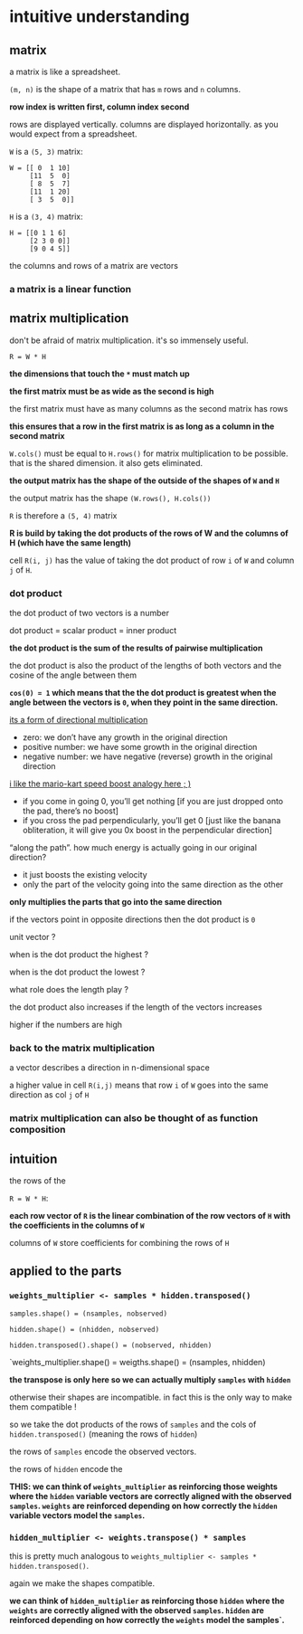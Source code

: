 # intuitive understanding

## matrix

a matrix is like a spreadsheet.

`(m, n)` is the shape of a matrix that has `m` rows and `n` columns.

**row index is written first, column index second**

rows are displayed vertically.
columns are displayed horizontally.
as you would expect from a spreadsheet.

`W` is a `(5, 3)` matrix:
```
W = [[ 0  1 10]
     [11  5  0]
     [ 8  5  7]
     [11  1 20]
     [ 3  5  0]]
```

`H` is a `(3, 4)` matrix:
```
H = [[0 1 1 6]
     [2 3 0 0]]
     [9 0 4 5]]
```

the columns and rows of a matrix are vectors

### a matrix is a linear function

## matrix multiplication

don't be afraid of matrix multiplication. it's so immensely useful.

```
R = W * H
```

**the dimensions that touch the `*` must match up**

**the first matrix must be as wide as the second is high**

the first matrix must have as many columns as the second matrix has rows

**this ensures that a row in the first matrix is as long as a column in the second matrix**

`W.cols()` must be equal to `H.rows()` for matrix multiplication to be possible.
that is the shared dimension. it also gets eliminated.

**the output matrix has the shape of the outside of the shapes of `W` and `H`**

the output matrix has the shape `(W.rows(), H.cols())`

`R` is therefore a `(5, 4)` matrix

**R is build by taking the dot products of the rows of W and the columns of H (which have the same length)**

cell `R(i, j)` has the value of taking the dot product of row `i` of `W` and column `j` of `H`.

### dot product

the dot product of two vectors is a number

dot product = scalar product = inner product

**the dot product is the sum of the results of pairwise multiplication**

the dot product is also the product of the lengths of both vectors and the cosine of the angle between them

**`cos(0) = 1` which means that the the dot product is greatest when the angle between the vectors is `0`,
when they point in the same direction.**

[its a form of directional multiplication](http://betterexplained.com/articles/vector-calculus-understanding-the-dot-product/)

- zero: we don’t have any growth in the original direction
- positive number: we have some growth in the original direction
- negative number: we have negative (reverse) growth in the original direction

[i like the mario-kart speed boost analogy here ; )](http://betterexplained.com/articles/vector-calculus-understanding-the-dot-product/)

- if you come in going 0, you’ll get nothing [if you are just dropped onto the pad, there’s no boost]
- if you cross the pad perpendicularly, you’ll get 0 [just like the banana obliteration, it will give you 0x boost in the perpendicular direction]

“along the path”. how much energy is actually going in our original direction?

- it just boosts the existing velocity
- only the part of the velocity going into the same direction as the other

**only multiplies the parts that go into the same direction**

if the vectors point in opposite directions then the dot product is `0`

unit vector ?

when is the dot product the highest ?

when is the dot product the lowest ?

what role does the length play ?

the dot product also increases if the length of the vectors increases

higher if the numbers are high

### back to the matrix multiplication

a vector describes a direction in n-dimensional space

a higher value in cell `R(i,j)` means that row `i` of `W` goes into the same direction as col `j` of `H`

### matrix multiplication can also be thought of as function composition

## intuition

the rows of the 



`R = W * H`:

**each row vector of `R` is the linear combination of the row vectors of `H` with the coefficients in the columns of `W`**

columns of `W` store coefficients for combining the rows of `H`


## applied to the parts

### `weights_multiplier <- samples * hidden.transposed()`

`samples.shape() = (nsamples, nobserved)`

`hidden.shape() = (nhidden, nobserved)`

`hidden.transposed().shape() = (nobserved, nhidden)`

`weights_multiplier.shape() = weigths.shape() = (nsamples, nhidden)

**the transpose is only here so we can actually multiply `samples` with `hidden`**

otherwise their shapes are incompatible.
in fact this is the only way to make them compatible !

so we take the dot products of the rows of `samples`
and the cols of `hidden.transposed()` (meaning the rows of `hidden`)

the rows of `samples` encode the observed vectors.

the rows of `hidden` encode the 

**THIS: we can think of `weights_multiplier` as reinforcing those weights where the `hidden` variable
vectors are correctly aligned with the observed `samples`.
`weights` are reinforced depending on how correctly the `hidden` variable vectors model the `samples`.**

### `hidden_multiplier <- weights.transpose() * samples`

this is pretty much analogous to `weights_multiplier <- samples * hidden.transposed()`.

again we make the shapes compatible.

**we can think of `hidden_multiplier` as reinforcing those `hidden` where the `weights`
are correctly aligned with the observed `samples`.
`hidden` are reinforced depending on how correctly the `weights` model the samples`.**
